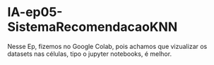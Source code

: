 # IA-ep05-SistemaRecomendacaoKNN

Nesse Ep, fizemos no Google Colab, pois achamos que vizualizar os datasets nas células, tipo o jupyter notebooks, é melhor. 
